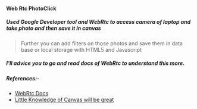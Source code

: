 #### Web Rtc PhotoClick
##### Used Google Developer tool and WebRtc to access camera of laptop and take photo and then save it in canvas
> Further you can add filters on those photos and save them in data base or local storage with HTML5 and Javascript

##### I'll advice you to go and read docs of WebRtc to understand this more.
##### References:-
<ul>
  <li>
    <a href="https://webrtc.org/start/">WebRtc Docs </a>
  </li>
  <li>
    <a href="https://developer.mozilla.org/en-US/docs/Web/API/Canvas_API/Tutorial"> Little Knowledge of Canvas will be great </a>
  </li>
 </ul>
